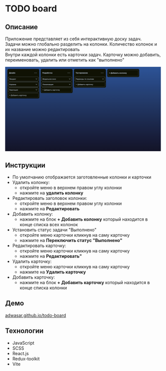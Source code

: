 # TODO board

## Описание

Приложение представляет из себя интерактивную доску задач.\
Задачи можно глобально разделить на колонки. Количество колонок и их название можно редактировать\
Внутри каждой колонки есть карточки задач. Карточку можно добавить, переименовать, удалить или отметить как "выполнено"

![Пример](./src/assets/todo-screen.png)

## Инструкции

- По умолчанию отображается заготовленные колонки и карточки
- Удалить колонку:
  - откройте меню в верхнем правом углу колонки
  - нажмите на **удалить колонку**
- Редактировать заголовок колонки:
  - откройте меню в верхнем правом углу колонки
  - нажмите на **Редактировать**
- Добавить колонку:
  - нажмите на блок **+ Добавить колонку** который находится в конце списка всех колонок
- Установить статус задачи "Выполнено"
  - откройте меню карточки кликнув на саму карточку
  - нажмите на **Переключить статус "Выполнено"**
- Редактировать карточку:
  - откройте меню карточки кликнув на саму карточку
  - нажмите на **Редактировать"**
- Удалить карточку:
  - откройте меню карточки кликнув на саму карточку
  - нажмите на **Удалить карточку**
- Добавить карточку:
  - нажмите на блок **+ Добавить карточку** который находится в конце списка колонки

## Демо

[adwasar.github.io/todo-board](https://adwasar.github.io/todo-board/)

## Технологии

- JavaScript
- SCSS
- React.js
- Redux-toolkit
- Vite
